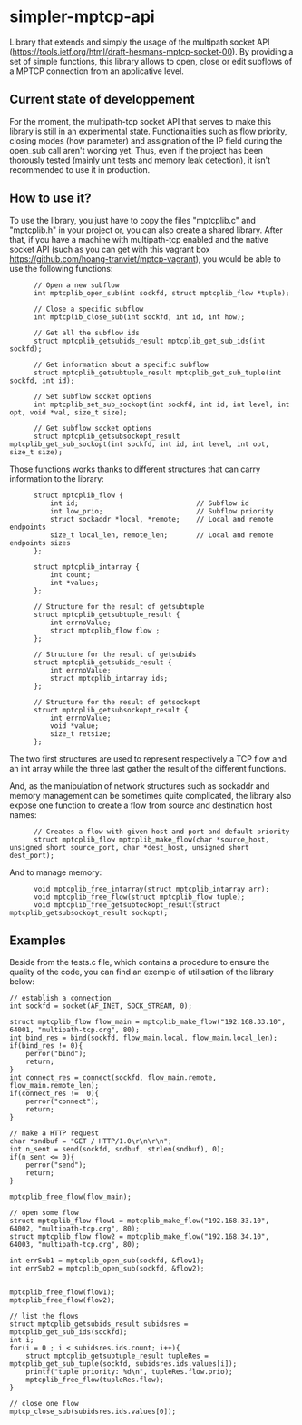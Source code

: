 # simpler-mptcp-api

Library that extends and simply the usage of the multipath socket API (https://tools.ietf.org/html/draft-hesmans-mptcp-socket-00). 
By providing a set of simple functions, this library allows to open, close or edit subflows of a MPTCP connection from an applicative level. 

## Current state of developpement

For the moment, the multipath-tcp socket API that serves to make this library is still in an experimental state. 
Functionalities such as flow priority, closing modes (how parameter) and assignation of the IP field during the open_sub call aren't working yet. 
Thus, even if the project has been thorously tested (mainly unit tests and memory leak detection), it isn't recommended to use it in production. 

## How to use it? 

To use the library, you just have to copy the files "mptcplib.c" and "mptcplib.h" in your project or, you can also create a shared library. 
After that, if you have a machine with multipath-tcp enabled and the native socket API (such as you can get with this vagrant box https://github.com/hoang-tranviet/mptcp-vagrant), you would be able to use the following functions: 

          // Open a new subflow
          int mptcplib_open_sub(int sockfd, struct mptcplib_flow *tuple);

          // Close a specific subflow
          int mptcplib_close_sub(int sockfd, int id, int how);

          // Get all the subflow ids
          struct mptcplib_getsubids_result mptcplib_get_sub_ids(int sockfd);

          // Get information about a specific subflow
          struct mptcplib_getsubtuple_result mptcplib_get_sub_tuple(int sockfd, int id);

          // Set subflow socket options
          int mptcplib_set_sub_sockopt(int sockfd, int id, int level, int opt, void *val, size_t size);

          // Get subflow socket options
          struct mptcplib_getsubsockopt_result mptcplib_get_sub_sockopt(int sockfd, int id, int level, int opt, size_t size);

Those functions works thanks to different structures that can carry information to the library: 

          struct mptcplib_flow {
              int id;                             // Subflow id
              int low_prio;                       // Subflow priority
              struct sockaddr *local, *remote;    // Local and remote endpoints
              size_t local_len, remote_len;       // Local and remote endpoints sizes
          };

          struct mptcplib_intarray {
              int count;
              int *values;
          };

          // Structure for the result of getsubtuple
          struct mptcplib_getsubtuple_result {
              int errnoValue;
              struct mptcplib_flow flow ;
          };

          // Structure for the result of getsubids
          struct mptcplib_getsubids_result {
              int errnoValue;
              struct mptcplib_intarray ids;
          };

          // Structure for the result of getsockopt
          struct mptcplib_getsubsockopt_result {
              int errnoValue;
              void *value;
              size_t retsize;
          };
          
The two first structures are used to represent respectively a TCP flow and an int array while the three last gather the result of the different functions. 
  
And, as the manipulation of network structures such as sockaddr and memory management can be sometimes quite complicated, the library also expose one function to create a flow from source and destination host names: 

          // Creates a flow with given host and port and default priority
          struct mptcplib_flow mptcplib_make_flow(char *source_host, unsigned short source_port, char *dest_host, unsigned short dest_port);
          
And to manage memory: 

          void mptcplib_free_intarray(struct mptcplib_intarray arr);
          void mptcplib_free_flow(struct mptcplib_flow tuple);
          void mptcplib_free_getsubtockopt_result(struct mptcplib_getsubsockopt_result sockopt);
          
## Examples 

Beside from the tests.c file, which contains a procedure to ensure the quality of the code, you can find an exemple of utilisation of the library below: 

    // establish a connection
    int sockfd = socket(AF_INET, SOCK_STREAM, 0);

    struct mptcplib_flow flow_main = mptcplib_make_flow("192.168.33.10", 64001, "multipath-tcp.org", 80);
    int bind_res = bind(sockfd, flow_main.local, flow_main.local_len);
    if(bind_res != 0){
        perror("bind");
        return;
    }
    int connect_res = connect(sockfd, flow_main.remote, flow_main.remote_len);
    if(connect_res !=  0){
        perror("connect");
        return;
    }

    // make a HTTP request
    char *sndbuf = "GET / HTTP/1.0\r\n\r\n";
    int n_sent = send(sockfd, sndbuf, strlen(sndbuf), 0);
    if(n_sent <= 0){
        perror("send");
        return;
    }

    mptcplib_free_flow(flow_main);

    // open some flow
    struct mptcplib_flow flow1 = mptcplib_make_flow("192.168.33.10", 64002, "multipath-tcp.org", 80);
    struct mptcplib_flow flow2 = mptcplib_make_flow("192.168.34.10", 64003, "multipath-tcp.org", 80);
    
    int errSub1 = mptcplib_open_sub(sockfd, &flow1);
    int errSub2 = mptcplib_open_sub(sockfd, &flow2);
    
    
    mptcplib_free_flow(flow1);
    mptcplib_free_flow(flow2);
    
    // list the flows
    struct mptcplib_getsubids_result subidsres = mptcplib_get_sub_ids(sockfd);
    int i;
    for(i = 0 ; i < subidsres.ids.count; i++){
        struct mptcplib_getsubtuple_result tupleRes = mptcplib_get_sub_tuple(sockfd, subidsres.ids.values[i]);
        printf("tuple priority: %d\n", tupleRes.flow.prio); 
        mptcplib_free_flow(tupleRes.flow);
    }

    // close one flow
    mptcp_close_sub(subidsres.ids.values[0]); 
    
    
